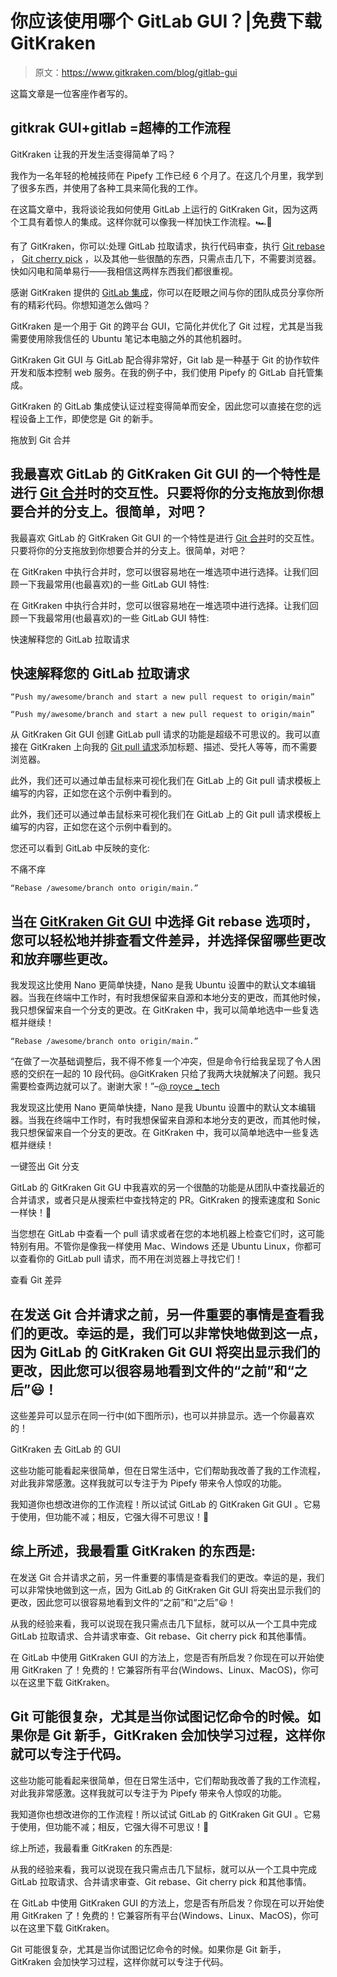 # 你应该使用哪个 GitLab GUI？|免费下载 GitKraken

> 原文：<https://www.gitkraken.com/blog/gitlab-gui>

这篇文章是一位客座作者写的。

## gitkrak GUI+gitlab =超棒的工作流程

GitKraken 让我的开发生活变得简单了吗？

我作为一名年轻的枪械技师在 Pipefy 工作已经 6 个月了。在这几个月里，我学到了很多东西，并使用了各种工具来简化我的工作。

在这篇文章中，我将谈论我如何使用 GitLab 上运行的 GitKraken Git，因为这两个工具有着惊人的集成。这样你就可以像我一样加快工作流程。🏎💭

有了 GitKraken，你可以:处理 GitLab 拉取请求，执行代码审查，执行 [Git rebase](https://www.gitkraken.com/learn/git/git-rebase) ， [Git cherry pick](https://www.gitkraken.com/learn/git/cherry-pick) ，以及其他一些很酷的东西，只需点击几下，不需要浏览器。快如闪电和简单易行——我相信这两样东西我们都很重视。

感谢 GitKraken 提供的 [GitLab 集成](https://www.gitkraken.com/integrations/gitlab)，你可以在眨眼之间与你的团队成员分享你所有的精彩代码。你想知道怎么做吗？

GitKraken 是一个用于 Git 的跨平台 GUI，它简化并优化了 Git 过程，尤其是当我需要使用除我信任的 Ubuntu 笔记本电脑之外的其他机器时。

GitKraken Git GUI 与 GitLab 配合得非常好，Git lab 是一种基于 Git 的协作软件开发和版本控制 web 服务。在我的例子中，我们使用 Pipefy 的 GitLab 自托管集成。

GitKraken 的 GitLab 集成使认证过程变得简单而安全，因此您可以直接在您的远程设备上工作，即使您是 Git 的新手。

拖放到 Git 合并

## 我最喜欢 GitLab 的 GitKraken Git GUI 的一个特性是进行 [Git 合并](https://www.gitkraken.com/learn/git/git-merge)时的交互性。只要将你的分支拖放到你想要合并的分支上。很简单，对吧？

我最喜欢 GitLab 的 GitKraken Git GUI 的一个特性是进行 [Git 合并](https://www.gitkraken.com/learn/git/git-merge)时的交互性。只要将你的分支拖放到你想要合并的分支上。很简单，对吧？

在 GitKraken 中执行合并时，您可以很容易地在一堆选项中进行选择。让我们回顾一下我最常用(也最喜欢)的一些 GitLab GUI 特性:

在 GitKraken 中执行合并时，您可以很容易地在一堆选项中进行选择。让我们回顾一下我最常用(也最喜欢)的一些 GitLab GUI 特性:

快速解释您的 GitLab 拉取请求

## 快速解释您的 GitLab 拉取请求

`“Push my/awesome/branch and start a new pull request to origin/main”`

`“Push my/awesome/branch and start a new pull request to origin/main”`

从 GitKraken Git GUI 创建 GitLab pull 请求的功能是超级不可思议的。我可以直接在 GitKraken 上向我的 [Git pull 请求](https://www.gitkraken.com/learn/git/tutorials/what-is-a-pull-request-in-git)添加标题、描述、受托人等等，而不需要浏览器。

此外，我们还可以通过单击鼠标来可视化我们在 GitLab 上的 Git pull 请求模板上编写的内容，正如您在这个示例中看到的。

此外，我们还可以通过单击鼠标来可视化我们在 GitLab 上的 Git pull 请求模板上编写的内容，正如您在这个示例中看到的。

您还可以看到 GitLab 中反映的变化:

不痛不痒

`“Rebase /awesome/branch onto origin/main.”`

## 当在 [GitKraken Git GUI](https://www.gitkraken.com/git-client) 中选择 Git rebase 选项时，您可以轻松地并排查看文件差异，并选择保留哪些更改和放弃哪些更改。

我发现这比使用 Nano 更简单快捷，Nano 是我 Ubuntu 设置中的默认文本编辑器。当我在终端中工作时，有时我想保留来自源和本地分支的更改，而其他时候，我只想保留来自一个分支的更改。在 GitKraken 中，我可以简单地选中一些复选框并继续！

`“Rebase /awesome/branch onto origin/main.”`

“在做了一次基础调整后，我不得不修复一个冲突，但是命令行给我呈现了令人困惑的交织在一起的 10 段代码。@GitKraken 只给了我两大块就解决了问题。我只需要检查两边就可以了。谢谢大家！”–[@ royce _ tech](https://twitter.com/royce_tech/status/1225287078960758784)

我发现这比使用 Nano 更简单快捷，Nano 是我 Ubuntu 设置中的默认文本编辑器。当我在终端中工作时，有时我想保留来自源和本地分支的更改，而其他时候，我只想保留来自一个分支的更改。在 GitKraken 中，我可以简单地选中一些复选框并继续！

一键签出 Git 分支

GitLab 的 GitKraken Git GU 中我喜欢的另一个很酷的功能是从团队中查找最近的合并请求，或者只是从搜索栏中查找特定的 PR。GitKraken 的搜索速度和 Sonic 一样快！🦔

当您想在 GitLab 中查看一个 pull 请求或者在您的本地机器上检查它们时，这可能特别有用。不管你是像我一样使用 Mac、Windows 还是 Ubuntu Linux，你都可以查看你的 GitLab pull 请求，而不用在浏览器上寻找它们！

查看 Git 差异

## 在发送 Git 合并请求之前，另一件重要的事情是查看我们的更改。幸运的是，我们可以非常快地做到这一点，因为 GitLab 的 GitKraken Git GUI 将突出显示我们的更改，因此您可以很容易地看到文件的“之前”和“之后”😃！

这些差异可以显示在同一行中(如下图所示)，也可以并排显示。选一个你最喜欢的！

GitKraken 去 GitLab 的 GUI

这些功能可能看起来很简单，但在日常生活中，它们帮助我改善了我的工作流程，对此我非常感激。这样我就可以专注于为 Pipefy 带来令人惊叹的功能。

我知道你也想改进你的工作流程！所以试试 GitLab 的 GitKraken Git GUI 。它易于使用，但功能不减；相反，它强大得不可思议！💪

## 综上所述，我最看重 GitKraken 的东西是:

在发送 Git 合并请求之前，另一件重要的事情是查看我们的更改。幸运的是，我们可以非常快地做到这一点，因为 GitLab 的 GitKraken Git GUI 将突出显示我们的更改，因此您可以很容易地看到文件的“之前”和“之后”😃！

从我的经验来看，我可以说现在我只需点击几下鼠标，就可以从一个工具中完成 GitLab 拉取请求、合并请求审查、Git rebase、Git cherry pick 和其他事情。

在 GitLab 中使用 GitKraken GUI 的方法上，您是否有所启发？你现在可以开始使用 GitKraken 了！免费的！它兼容所有平台(Windows、Linux、MacOS)，你可以在这里下载 GitKraken。

## Git 可能很复杂，尤其是当你试图记忆命令的时候。如果你是 Git 新手，GitKraken 会加快学习过程，这样你就可以专注于代码。

这些功能可能看起来很简单，但在日常生活中，它们帮助我改善了我的工作流程，对此我非常感激。这样我就可以专注于为 Pipefy 带来令人惊叹的功能。

我知道你也想改进你的工作流程！所以试试 GitLab 的 GitKraken Git GUI 。它易于使用，但功能不减；相反，它强大得不可思议！💪

综上所述，我最看重 GitKraken 的东西是:

从我的经验来看，我可以说现在我只需点击几下鼠标，就可以从一个工具中完成 GitLab 拉取请求、合并请求审查、Git rebase、Git cherry pick 和其他事情。

在 GitLab 中使用 GitKraken GUI 的方法上，您是否有所启发？你现在可以开始使用 GitKraken 了！免费的！它兼容所有平台(Windows、Linux、MacOS)，你可以在这里下载 GitKraken。

Git 可能很复杂，尤其是当你试图记忆命令的时候。如果你是 Git 新手，GitKraken 会加快学习过程，这样你就可以专注于代码。